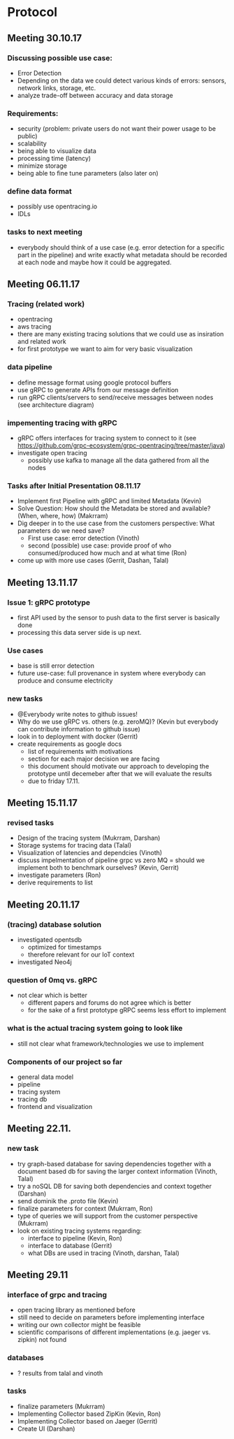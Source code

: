 # Protocol

## Meeting 30.10.17

### Discussing possible use case:
 - Error Detection
  - Depending on the data we could detect various kinds of errors: sensors, network links, storage, etc.
  - analyze trade-off between accuracy and data storage
 
 ### Requirements:
 - security (problem: private users do not want their power usage to be public)
 - scalability
 - being able to visualize data
 - processing time (latency)
 - minimize storage
 - being able to fine tune parameters (also later on)
 
  ### define data format
  - possibly use opentracing.io
  - IDLs
  
  ### tasks to next meeting
  - everybody should think of a use case (e.g. error detection for a specific part in the pipeline) 
   and write exactly what metadata should be recorded at each node and maybe how it could be aggregated.
   
   
  ## Meeting 06.11.17
  
  ### Tracing (related work)
  - opentracing
  - aws tracing
  - there are many existing tracing solutions that we could use as insiration and related work
  - for first prototype we want to aim for very basic visualization
  
 ### data pipeline
  - define message format using google protocol buffers
  - use gRPC to generate APIs from our message definition
  - run gRPC clients/servers to send/receive messages between nodes (see architecture diagram)
  
 ### impementing tracing with gRPC
  - gRPC offers interfaces for tracing system to connect to it (see https://github.com/grpc-ecosystem/grpc-opentracing/tree/master/java)
  - investigate open tracing
      - possibly use kafka to manage all the data gathered from all the nodes
  
  ### Tasks after Initial Presentation 08.11.17
   - Implement first Pipeline with gRPC and limited Metadata (Kevin)
   - Solve Question: How should the Metadata be stored and available? (When, where, how) (Makrram)
   - Dig deeper in to the use case from the customers perspective: What parameters do we need save?
       - First use case: error detection (Vinoth)
       - second (possible) use case: provide proof of who consumed/produced how much and at what time (Ron)
   - come up with more use cases (Gerrit, Dashan, Talal)

## Meeting 13.11.17

### Issue 1: gRPC prototype
 - first API used by the sensor to push data to the first server is basically done
 - processing this data server side is up next.
 
### Use cases
 - base is still error detection
 - future use-case: full provenance in system where everybody can produce and consume electricity

### new tasks
 - @Everybody write notes to github issues!
 - Why do we use gRPC vs. others (e.g. zeroMQ)? (Kevin but everybody can contribute information to github issue)
 - look in to deployment with docker (Gerrit)
 - create requirements as google docs
     - list of requirements with motivations
     - section for each major decision we are facing
     - this document should motivate our approach to developing the prototype until decemeber after that we will evaluate the results
     - due to friday 17.11.

## Meeting 15.11.17

### revised tasks
- Design of the tracing system (Mukrram, Darshan) 
- Storage systems for tracing data (Talal)
- Visualization of latencies and dependcies (Vinoth)
- discuss impelmentation of pipeline grpc vs zero MQ = should we implement both to benchmark ourselves? (Kevin, Gerrit)
- investigate parameters (Ron)
- derive requirements to list

## Meeting 20.11.17

### (tracing) database solution
 - investigated opentsdb
     - optimized for timestamps
     - therefore relevant for our IoT context
 - investigated Neo4j
 
 ### question of 0mq vs. gRPC
 - not clear which is better
     - different papers and forums do not agree which is better
     - for the sake of a first prototype gRPC seems less effort to implement
 
 ### what is the actual tracing system going to look like
  - still not clear what framework/technologies we use to implement
  
 ### Components of our project so far
  - general data model
  - pipeline
  - tracing system
  - tracing db
  - frontend and visualization
 
## Meeting 22.11.

### new task
 - try graph-based database for saving dependencies together with a document based db for saving the larger context information (Vinoth, Talal)
 - try a noSQL DB for saving both dependencies and context together (Darshan)
 - send dominik the .proto file (Kevin)
 - finalize parameters for context (Mukrram, Ron)
 - type of queries we will support from the customer perspective (Mukrram)
 - look on existing tracing systems regarding:
     - interface to pipeline (Kevin, Ron)
     - interface to database (Gerrit)
     - what DBs are used in tracing (Vinoth, darshan, Talal)
    
## Meeting 29.11

### interface of grpc and tracing
 - open tracing library as mentioned before
 - still need to decide on parameters before implementing interface
 - writing our own collector might be feasible
 - scientific comparisons of different implementations (e.g. jaeger vs. zipkin) not found
 
### databases
 - ? results from talal and vinoth


### tasks
 - finalize parameters (Mukrram)
 - Implementing Collector based ZipKin (Kevin, Ron)
 - Implementing Collector based on Jaeger (Gerrit)
 - Create UI (Darshan)
  
 
